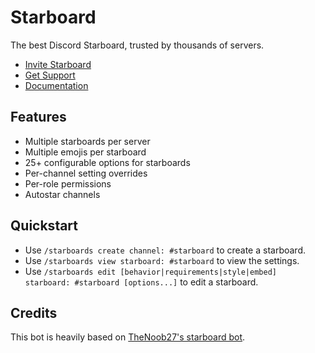 # Starboard
The best Discord Starboard, trusted by thousands of servers.

 - [Invite Starboard](https://dsc.gg/starboard)
 - [Get Support](https://dsc.gg/starhelp)
 - [Documentation](https://docs.starboard.best)

## Features
 - Multiple starboards per server
 - Multiple emojis per starboard
 - 25+ configurable options for starboards
 - Per-channel setting overrides
 - Per-role permissions
 - Autostar channels

## Quickstart
 - Use `/starboards create channel: #starboard` to create a starboard.
 - Use `/starboards view starboard: #starboard` to view the settings.
 - Use `/starboards edit [behavior|requirements|style|embed] starboard: #starboard [options...]` to edit a starboard.

## Credits
This bot is heavily based on [TheNoob27's starboard bot](https://discordlist.gg/bot/655390915325591629).
